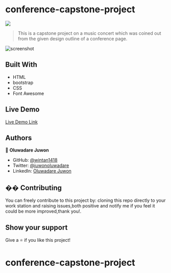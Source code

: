 # conference-capstone-project
![](https://img.shields.io/badge/Microverse-blueviolet)


> This is a capstone project on a music concert which was coined out from the given design outline of a conference page.

![screenshot](images/latest-screenshot.png)


## Built With

- HTML
- bootstrap
- CSS
- Font Awesome


## Live Demo

[Live Demo Link](https://raw.githack.com/wintan1418/newsweek-project/feature-branch/index.html)

## Authors

👤 **Oluwadare Juwon**

- GitHub: [@wintan1418](https://github.com/wintan1418)
- Twitter: [@juwonoluwadare](https://twitter.com/oluwadarejuwon)
- LinkedIn: [Oluwadare Juwon](https://www.linkedin.com/in/oluwadare-juwon-048a391a8/)



## �� Contributing
You can freely contribute to this project by:
 cloning this repo directly to your work station and raising issues,both positive and notify me if you feel it could be more improved,thank you!.
## Show your support
Give a ⭐️ if you like this project!
# conference-capstone-project
